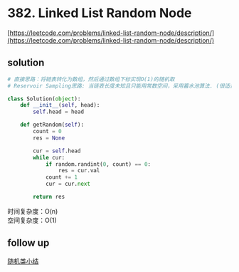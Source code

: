 # 382. Linked List Random Node
[https://leetcode.com/problems/linked-list-random-node/description/](https://leetcode.com/problems/linked-list-random-node/description/)


## solution

```python
# 直接思路：将链表转化为数组，然后通过数组下标实现O(1)的随机取
# Reservoir Sampling思路: 当链表长度未知且只能用常数空间，采用蓄水池算法. (很适合链表无法一次性取到全部, 类似stream)

class Solution(object):
    def __init__(self, head):
        self.head = head

    def getRandom(self):
        count = 0
        res = None

        cur = self.head
        while cur:
            if random.randint(0, count) == 0:
                res = cur.val
            count += 1
            cur = cur.next

        return res
```
时间复杂度：O(n) <br>
空间复杂度：O(1)


## follow up

[随机类小结](./398.%20Random%20Pick%20Index.md)
